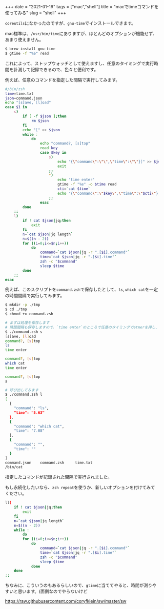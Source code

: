 +++
date = "2021-01-19"
tags = ["mac","shell"]
title = "macでtimeコマンドを使ってみる"
slug = "shell"
+++

`coreutils`になかったのですが、`gnu-time`でインストールできます。

mac標準は、`/usr/bin/time`にありますが、ほとんどのオプションが機能せず、あまり使えません。

```sh
$ brew install gnu-time
$ gtime -f "%e" read
```

これによって、ストップウォッチとして使えますし、任意のタイミングで実行時間を計測して記録できるので、色々と便利です。

例えば、任意のコマンドを指定した間隔で実行してみます。

```sh
#/bin/zsh
time=time.txt
json=command.json
echo "[s]ave, [l]oad"
case $1 in
	s)
		if [ -f $json ];then
			rm $json
		fi
		echo "[" >> $json
		while :
			do
				echo "command?, [s]top"
				read key
				case $key in
					s)
						echo "{\"command\":\"\",\"time\":\"\"}]" >> $json
						exit
					;;
					*)
						echo "time enter"
						gtime -f "%e" -o $time read
						cti=`cat $time`
						echo "{\"command\":\"$key\",\"time\":\"$cti\"}," >> $json
					;;
				esac
		done 
	;;
	l)
		if ! cat $json|jq;then
			exit
		fi
		n=`cat $json|jq length`
		n=$((n - 2))
		for ((i=0;i<=$n;i++))
			do
				command=`cat $json|jq -r ".[$i].command"`
				time=`cat $json|jq -r ".[$i].time"`
				zsh -c "$command"
				sleep $time
		done
	;;
esac
```

例えば、このスクリプトを`command.zsh`で保存したとして、`ls`, `which cat`を一定の時間間隔で実行してみます。

```sh
$ mkdir -p ./tmp
$ cd ./tmp
$ chmod +x command.zsh

# まずは処理を保存します
# 時間間隔も保存しますので、`time enter`のところで任意のタイミングでetnerを押し、記録します
$ ./command.zsh s
[s]ave, [l]oad
command?, [s]top
ls
time enter

command?, [s]top
which cat
time enter

command?, [s]top
s

# 呼び出してみます
$ ./command.zsh l
[
  {
    "command": "ls",
    "time": "5.63"
  },
  {
    "command": "which cat",
    "time": "7.08"
  },
  {
    "command": "",
    "time": ""
  }
]
command.json    command.zsh     time.txt
/bin/cat
```

指定したコマンドが記録された間隔で実行されました。

もし永続化したいなら、`zsh repeat`を使うか、新しいオプションを付けてみてください。

```sh
ll)
	if ! cat $json|jq;then
		exit
	fi
	n=`cat $json|jq length`
	n=$((n - 2))
	while :
		do
		for ((i=0;i<=$n;i++))
			do
				command=`cat $json|jq -r ".[$i].command"`
				time=`cat $json|jq -r ".[$i].time"`
				zsh -c "$command"
				sleep $time
			done
	done
;;
```

ちなみに、こういうのもあるらしいので、`gtime`に当ててやると、時間が測りやすいと思います。(面倒なのでやらないけど

https://raw.githubusercontent.com/coryfklein/sw/master/sw


